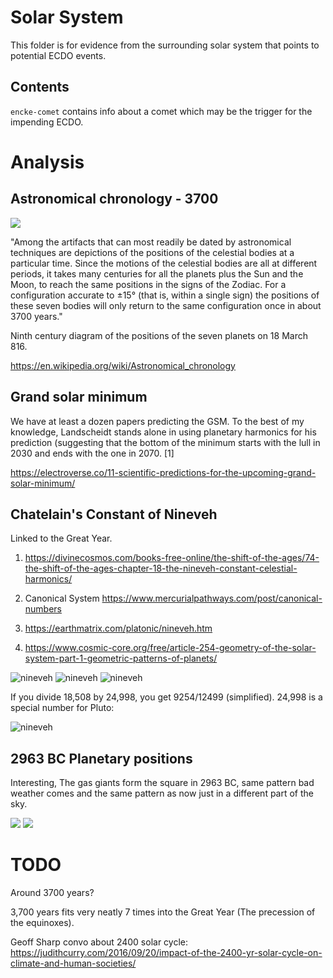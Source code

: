 # Solar System

This folder is for evidence from the surrounding solar system that points to potential ECDO events.

## Contents

`encke-comet` contains info about a comet which may be the trigger for the impending ECDO.

# Analysis

## Astronomical chronology - 3700

![](img/astronomical-chronology.jpg)

"Among the artifacts that can most readily be dated by astronomical techniques are depictions of the positions of the celestial bodies at a particular time. Since the motions of the celestial bodies are all at different periods, it takes many centuries for all the planets plus the Sun and the Moon, to reach the same positions in the signs of the Zodiac. For a configuration accurate to ±15° (that is, within a single sign) the positions of these seven bodies will only return to the same configuration once in about 3700 years."

Ninth century diagram of the positions of the seven planets on 18 March 816.

https://en.wikipedia.org/wiki/Astronomical_chronology

## Grand solar minimum

We have at least a dozen papers predicting the GSM. To the best of my knowledge, Landscheidt stands alone in using planetary harmonics for his prediction (suggesting that the bottom of the minimum starts with the lull in 2030 and ends with the one in 2070. [1]

https://electroverse.co/11-scientific-predictions-for-the-upcoming-grand-solar-minimum/

## Chatelain's Constant of Nineveh

Linked to the Great Year.

1. https://divinecosmos.com/books-free-online/the-shift-of-the-ages/74-the-shift-of-the-ages-chapter-18-the-nineveh-constant-celestial-harmonics/

2. Canonical System https://www.mercurialpathways.com/post/canonical-numbers

3. https://earthmatrix.com/platonic/nineveh.htm 

4.  https://www.cosmic-core.org/free/article-254-geometry-of-the-solar-system-part-1-geometric-patterns-of-planets/

![nineveh](img/nineveh1.jpg "nineveh")
![nineveh](img/nineveh2.jpg "nineveh")
![nineveh](img/nineveh3.jpg "nineveh")

If you divide 18,508 by 24,998, you get 9254/12499 (simplified). 24,998 is a special number for Pluto:

![nineveh](img/nineveh4.jpg "nineveh")

## 2963 BC Planetary positions

Interesting, The gas giants form the square in 2963 BC, same pattern bad weather comes and the same pattern as now just in a different part of the sky.

![](img/2963.jpg)
![](img/2024.jpg)

# TODO

Around 3700 years?

3,700 years fits very neatly 7 times into the Great Year (The precession of the equinoxes).

Geoff Sharp convo about 2400 solar cycle: https://judithcurry.com/2016/09/20/impact-of-the-2400-yr-solar-cycle-on-climate-and-human-societies/